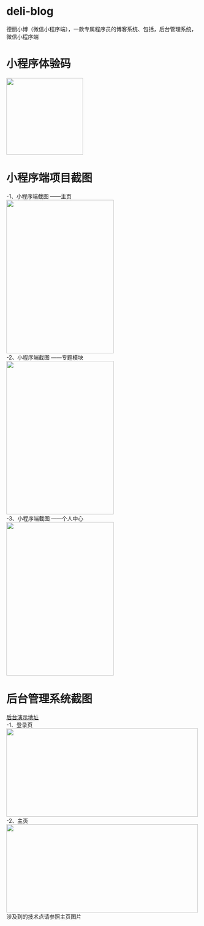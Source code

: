 # deli-blog
德丽小博（微信小程序端），一款专属程序员的博客系统、包括，后台管理系统，微信小程序端

# 小程序体验码  
 <img src="http://deli-ai.test.upcdn.net/common/g.jpg" width = "200" height="200" div align=center />  
 
# 小程序端项目截图
 -1、小程序端截图 ——主页   
    <img src="http://deli-ai.test.upcdn.net/common/a.png" width = "280" height="400" div align=center />  
 -2、小程序端截图 ——专题模块  
<img src="http://deli-ai.test.upcdn.net/common/b.png" width = "280" height="400" div align=center />  
 -3、小程序端截图 ——个人中心   
<img src="http://deli-ai.test.upcdn.net/common/c.png" width = "280" height="400" div align=center />  

# 后台管理系统截图  
[后台演示地址](http://deli.xiumaikeji.com)  
  -1、登录页    
    <img src="http://deli-ai.test.upcdn.net/common/d.png" width = "500" height="230" div align=center />  
  -2、主页    
  <img src="http://deli-ai.test.upcdn.net/common/e.png" width = "500" height="230" div align=center />  
  涉及到的技术点请参照主页图片 
  

  
    
    
